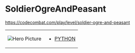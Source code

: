 # SoldierOgreAndPeasant 

https://codecombat.com/play/level/soldier-ogre-and-peasant
<table>
<tr>
<td>

![Hero Picture](hero.png?raw=true "Hero Picture")

</td>
<td>
<ul>
<li>

[PYTHON](SoldierOgreAndPeasant.py)

</li>
</td>
</tr>
<table>